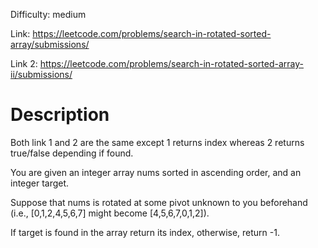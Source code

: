 Difficulty: medium

Link: https://leetcode.com/problems/search-in-rotated-sorted-array/submissions/

Link 2: https://leetcode.com/problems/search-in-rotated-sorted-array-ii/submissions/

Description
================================================
Both link 1 and 2 are the same except 1 returns index whereas 2 returns true/false depending if found.

You are given an integer array nums sorted in ascending order, and an integer target.

Suppose that nums is rotated at some pivot unknown to you beforehand (i.e., [0,1,2,4,5,6,7] might become [4,5,6,7,0,1,2]).

If target is found in the array return its index, otherwise, return -1.
